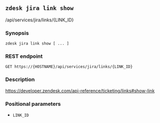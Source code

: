 ## `zdesk jira link show`

/api/services/jira/links/{LINK_ID}

### Synopsis

    zdesk jira link show [ ... ]

### REST endpoint

    GET https://{HOSTNAME}/api/services/jira/links/{LINK_ID}

### Description

https://developer.zendesk.com/api-reference/ticketing/links#show-link

### Positional parameters

* `LINK_ID`

